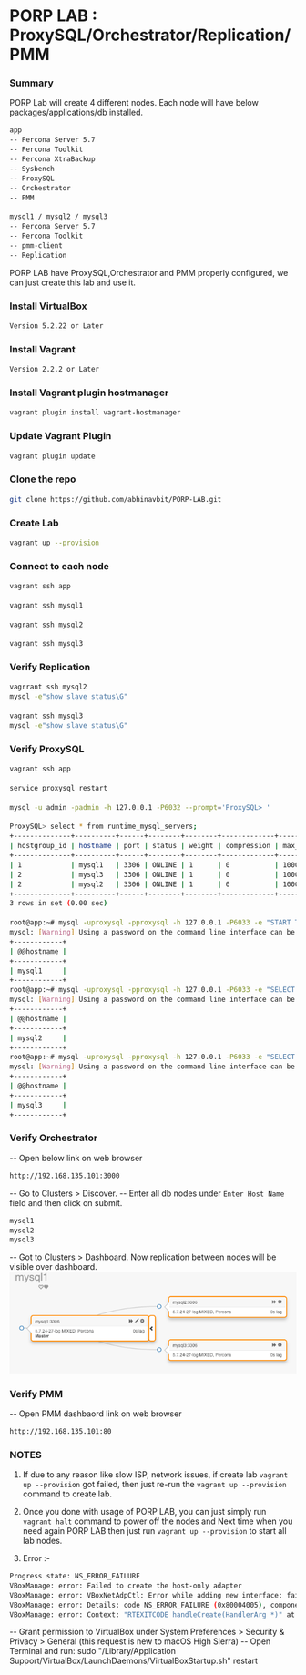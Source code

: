 # PORP LAB : ProxySQL/Orchestrator/Replication/PMM
### Summary
PORP Lab will create 4 different nodes. Each node will have below packages/applications/db installed. 
```bash
app
-- Percona Server 5.7
-- Percona Toolkit 
-- Percona XtraBackup 
-- Sysbench 
-- ProxySQL
-- Orchestrator 
-- PMM

mysql1 / mysql2 / mysql3
-- Percona Server 5.7
-- Percona Toolkit
-- pmm-client
-- Replication
```
PORP LAB have ProxySQL,Orchestrator and PMM properly configured, we can just create this lab and use it. 

### Install VirtualBox
```bash
Version 5.2.22 or Later 
```
### Install Vagrant
```bash
Version 2.2.2 or Later
```
### Install Vagrant plugin hostmanager
```bash
vagrant plugin install vagrant-hostmanager
```
### Update Vagrant Plugin
```bash
vagrant plugin update
```
### Clone the repo
```bash
git clone https://github.com/abhinavbit/PORP-LAB.git

```
### Create Lab
```bash
vagrant up --provision 
```
### Connect to each node
```bash
vagrant ssh app

vagrant ssh mysql1

vagrant ssh mysql2

vagrant ssh mysql3
```
### Verify Replication 
```bash
vagrrant ssh mysql2
mysql -e"show slave status\G"

vagrant ssh mysql3
mysql -e"show slave status\G"
```
### Verify ProxySQL 
```bash
vagrant ssh app

service proxysql restart 

mysql -u admin -padmin -h 127.0.0.1 -P6032 --prompt='ProxySQL> '

ProxySQL> select * from runtime_mysql_servers;
+--------------+----------+------+--------+--------+-------------+-----------------+---------------------+---------+----------------+---------+
| hostgroup_id | hostname | port | status | weight | compression | max_connections | max_replication_lag | use_ssl | max_latency_ms | comment |
+--------------+----------+------+--------+--------+-------------+-----------------+---------------------+---------+----------------+---------+
| 1            | mysql1   | 3306 | ONLINE | 1      | 0           | 1000            | 0                   | 0       | 0              |         |
| 2            | mysql3   | 3306 | ONLINE | 1      | 0           | 1000            | 0                   | 0       | 0              |         |
| 2            | mysql2   | 3306 | ONLINE | 1      | 0           | 1000            | 0                   | 0       | 0              |         |
+--------------+----------+------+--------+--------+-------------+-----------------+---------------------+---------+----------------+---------+
3 rows in set (0.00 sec)

root@app:~# mysql -uproxysql -pproxysql -h 127.0.0.1 -P6033 -e "START TRANSACTION; SELECT @@hostname; ROLLBACK;"
mysql: [Warning] Using a password on the command line interface can be insecure.
+------------+
| @@hostname |
+------------+
| mysql1     |
+------------+
root@app:~# mysql -uproxysql -pproxysql -h 127.0.0.1 -P6033 -e "SELECT @@hostname;"
mysql: [Warning] Using a password on the command line interface can be insecure.
+------------+
| @@hostname |
+------------+
| mysql2     |
+------------+
root@app:~# mysql -uproxysql -pproxysql -h 127.0.0.1 -P6033 -e "SELECT @@hostname;"
mysql: [Warning] Using a password on the command line interface can be insecure.
+------------+
| @@hostname |
+------------+
| mysql3     |
+------------+
```
### Verify Orchestrator 
-- Open below link on web browser 
```bash
http://192.168.135.101:3000
```
-- Go to Clusters > Discover. 
-- Enter all db nodes under `Enter Host Name` field and then click on submit.
```bash
mysql1
mysql2
mysql3
```
-- Got to Clusters > Dashboard. Now replication between nodes will be visible over dashboard.
![Orchestrator_Dashboard](https://github.com/abhinavbit/PORP-LAB/blob/master/Orchestrator_Dashboard.png)
### Verify PMM 
-- Open PMM dashbaord link on web browser
```bash
http://192.168.135.101:80
```
### NOTES 
1. If due to any reason like slow ISP, network issues, if create lab `vagrant up --provision` got failed, then just re-run the `vagrant up --provision` command to create lab.
 
2. Once you done with usage of PORP LAB, you can just simply run `vagrant halt` command to power off the nodes and Next time when you need again PORP LAB then just run `vagrant up --provision` to start all lab nodes.

3. Error :-
```bash
Progress state: NS_ERROR_FAILURE
VBoxManage: error: Failed to create the host-only adapter
VBoxManage: error: VBoxNetAdpCtl: Error while adding new interface: failed to open /dev/vboxnetctl: No such file or directory
VBoxManage: error: Details: code NS_ERROR_FAILURE (0x80004005), component HostNetworkInterfaceWrap, interface IHostNetworkInterface
VBoxManage: error: Context: "RTEXITCODE handleCreate(HandlerArg *)" at line 94 of file VBoxManageHostonly.cpp
```
-- Grant permission to VirtualBox under System Preferences > Security & Privacy > General (this request is new to macOS High Sierra)
-- Open Terminal and run: sudo "/Library/Application Support/VirtualBox/LaunchDaemons/VirtualBoxStartup.sh" restart  

